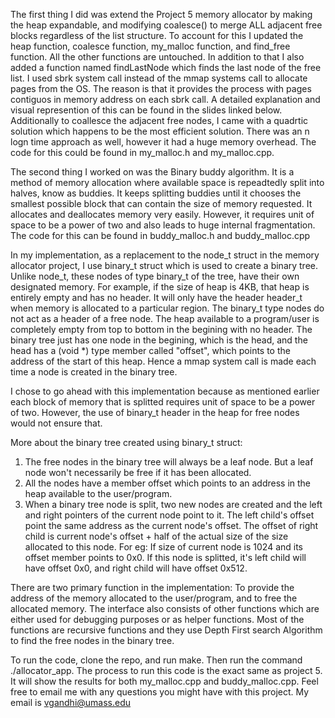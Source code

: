The first thing I did was extend the Project 5 memory allocator by making the heap expandable, and modifying coalesce() to merge ALL adjacent free blocks regardless of the list structure. To account for this I updated the heap function, coalesce function, my_malloc function, and find_free function. All the other functions are untouched. In addition to that I also added a function named findLastNode which finds the last node of the free list. I used sbrk system call instead of the mmap systems call to allocate pages from the OS. The reason is that it provides the process with pages contiguos in memory address on each sbrk call. A detailed explanation and visual represention of this can be found in the slides linked below. Additionally to coallesce the adjacent free nodes, I came with a quadrtic solution which happens to be the most efficient solution. There was an n logn time approach as well, however it had a huge memory overhead. The code for this could be found in my_malloc.h and my_malloc.cpp.

The second thing I worked on was the Binary buddy algorithm. It is a method of memory allocation where available space is repeadtedly split into halves, know as buddies. It keeps splitting
buddies until it chooses the smallest possible block that can contain the size of memory requested. It allocates and deallocates memory very easily. However, it requires unit of space to be a power of two and also leads to huge internal fragmentation. The code for this can be found in buddy_malloc.h and buddy_malloc.cpp

In my implementation, as a replacement to the node_t struct in the memory allocator project, I use binary_t struct which is used to create a binary tree. Unlike node_t, these nodes of type binary_t of the tree, have their own designated memory. For example, if the size of heap is 4KB, that heap is entirely empty and has no header. It will only have the header header_t when memory is allocated to a particular region. The binary_t type nodes do not act as a header of a free node. The heap available to a program/user is completely empty from top to bottom in the begining with no header. The binary tree just has one node in the begining, which is the head, and the head has a (void *) type member called "offset", which points to the address of the start of this heap. Hence a mmap system call is made each time a node is created in the binary tree. 

I chose to go ahead with this implementation because as mentioned earlier each block of memory that is splitted requires unit of space to be a power of two. However, the use of binary_t header in the heap for free nodes would not ensure that. 

More about the binary tree created using binary_t struct:

1. The free nodes in the binary tree will always be a leaf node. But a leaf node won't necessarily be free if it has been allocated.
2. All the nodes have a member offset which points to an address in the heap available to the user/program.
3. When a binary tree node is split, two new nodes are created and the left and right pointers of the current node point to it. The left child's offset point the same address as the current node's offset. The offset of right child is current node's offset + half of the actual size of the size allocated to this node. 
For eg: If size of current node is 1024 and its offset member points to 0x0. If this node is splitted, it's left child will have offset 0x0, and right child will have offset 0x512.

There are two primary function in the implementation: To provide the address of the memory allocated to the user/program, and to free the allocated memory. The interface also consists of other functions which are either used for debugging purposes or as helper functions. Most of the functions are recursive functions and they use Depth First search Algorithm to find the free nodes in the binary tree.

To run the code, clone the repo, and run make. Then run the command ./allocator_app. The process to run this code is the exact same as project 5. It will show the results for both my_malloc.cpp and buddy_malloc.cpp. Feel free to email me with any questions you might have with this project. My email is vgandhi@umass.edu
